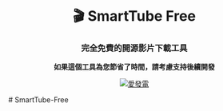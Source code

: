 <div align="center">

# 🎬 SmartTube Free

### 完全免費的開源影片下載工具

**如果這個工具為您節省了時間，請考慮支持後續開發**

[![愛發電]([https://img.shields.io/badge/%E7%88%B1%E5%8F%91%E7%94%B5-afdian-blue)](https://afdian.net/a/jihao](https://ifdian.net/order/create?plan_id=54c58a8ea2a611f0864052540025c377&product_type=0&remark=&affiliate_code=))

</div>
# SmartTube-Free
